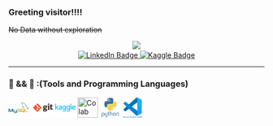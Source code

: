 ### Greeting visitor!!!!
~~No Data without exploration~~
<div id="header" align="center">
  <img src="https://images.squarespace-cdn.com/content/v1/5ac77df1ee17594df38c0d17/1533660277004-3PVCMSZUUXEW5TYW3NGJ/data.gif?format=300w" width="200"/>
</div>

<div id="badges" align="center">
  <a href="https://www.linkedin.com/in/gongtup-yeepacha/" target="_blank">
    <img src="https://img.shields.io/badge/LinkedIn-blue?style=for-the-badge&logo=linkedin&logoColor=white" alt="LinkedIn Badge"/>
  </a>
  <a href="https://www.kaggle.com/gongtuphellyeah" target="_blank">
    <img src="https://img.shields.io/badge/Kaggle-blue?logo=Kaggle&labelColor=white" alt="Kaggle Badge" width="100"/>
  </a>
</div>

---

### :toolbox: && :speech_balloon: :(Tools and Programming Languages)

<div>
  <img src="https://github.com/devicons/devicon/blob/master/icons/mysql/mysql-original-wordmark.svg" title="MySQL"  alt="MySQL" width="40" height="40"/>&nbsp;
  <img src="https://github.com/devicons/devicon/blob/master/icons/git/git-original-wordmark.svg" title="Git" **alt="Git" width="40" height="40"/>
  <img src="https://raw.githubusercontent.com/devicons/devicon/6910f0503efdd315c8f9b858234310c06e04d9c0/icons/kaggle/kaggle-original-wordmark.svg" title="Kaggle" **alt="Kaggle" width="40" height="40"/>
  <img src="https://colab.research.google.com/img/colab_favicon_256px.png" title="Colab" **alt="Colab" width="40" height="40"/>
  <img src="https://raw.githubusercontent.com/devicons/devicon/6910f0503efdd315c8f9b858234310c06e04d9c0/icons/python/python-original-wordmark.svg" title="Python" **alt="Python" width="40" height="40"/>
  <img src="https://raw.githubusercontent.com/devicons/devicon/6910f0503efdd315c8f9b858234310c06e04d9c0/icons/vscode/vscode-original-wordmark.svg" title="VS" **alt="VS" width="40" height="40"/>
</div>

